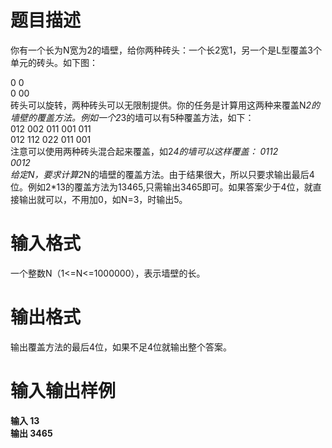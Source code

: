# 题目描述
你有一个长为N宽为2的墙壁，给你两种砖头：一个长2宽1，另一个是L型覆盖3个单元的砖头。如下图：

0  0  
0  00  
砖头可以旋转，两种砖头可以无限制提供。你的任务是计算用这两种来覆盖N*2的墙壁的覆盖方法。例如一个2*3的墙可以有5种覆盖方法，如下：  
012 002 011 001 011    
012 112 022 011 001  
注意可以使用两种砖头混合起来覆盖，如2*4的墙可以这样覆盖： 
0112  
0012  
给定N，要求计算2*N的墙壁的覆盖方法。由于结果很大，所以只要求输出最后4位。例如2*13的覆盖方法为13465,只需输出3465即可。如果答案少于4位，就直接输出就可以，不用加0，如N=3，时输出5。

# 输入格式
一个整数N（1<=N<=1000000），表示墙壁的长。

# 输出格式
输出覆盖方法的最后4位，如果不足4位就输出整个答案。

# 输入输出样例
**输入   13  
输出   3465**